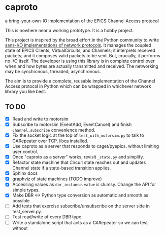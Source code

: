 # caproto

a bring-your-own-IO implementation of the EPICS Channel Access protocol

This is nowhere near a working prototype. It is a hobby project.

This project is inspired by the broad effort in the Python community to write
[sans-I/O implementations of network protocols](http://sans-io.readthedocs.io/).
It manages the coupled state of EPICS Clients, VirtualCircuits, and Channels; it
interprets received packets; and it composes valid packets to be sent. But,
crucially, it performs no I/O itself. The developer is using this library is
in complete control over when and how bytes are actually transmitted and
received. The networking may be synchronous, threaded, asynchronous.

The aim is to provide a complete, reusable implementation of the Channel Access
protocol in Python which can be wrapped in whichever network library you like
best.

## TO DO

* [x] Read and write to motorsim
* [x] Subscribe to motorsim (EventAdd, EventCancel) and finish
  ``Channel.subscribe`` convenience method.
* [x] Fix the socket logic at the top of `test_with_motorsim.py` to talk to
  CARepeater over TCP.
  libca installed.
* [x] Use caproto as a server that responds to caget/pyepics.
  without limiting user control.
* [x] Once "caproto as a server" works, revisit `_state.py` and simplify.
* [x] Refactor state machine that Circuit state reaches out and updates Channel
  state if a state-based transition applies.
* [x] Sphinx docs
* [x] graphviz of state machines (TODO improve)
* [x] Accessing values as ``dbr_instance.value`` is clumsy. Change the API for
  simple types.
* [x] Make DBR <-> Python type conversion as automatic and smooth as possible
* [ ] Add tests that exercise subscribe/unsubscribe on the server side in
  test_server.py.
* [ ] Test read/write of every DBR type.
* [ ] Write a standalone script that acts as a CARepeater so we can test without
